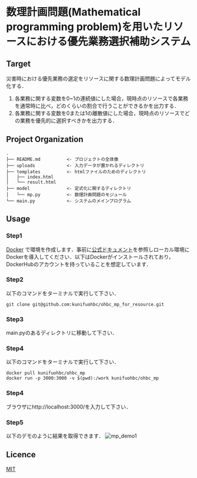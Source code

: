 数理計画問題(Mathematical programming problem)を用いたリソースにおける優先業務選択補助システム
==============================

## Target

災害時における優先業務の選定をリソースに関する数理計画問題によってモデル化する．
1. 各業務に関する変数を0~1の連続値にした場合，現時点のリソースで各業務を通常時に比べ，どのくらいの割合で行うことができるかを出力する．
2. 各業務に関する変数を0または1の離散値にした場合，現時点のリソースでどの業務を優先的に選択すべきかを出力する．

## Project Organization

    .
    ├── README.md          <- プロジェクトの全体像
    ├── uploads            <- 入力データが置かれるディレクトリ
    ├── templates          <- htmlファイルのためのディレクトリ
    │   ├── index.html
    │   └── result.html
    ├── model              <- 定式化に関するディレクトリ
    │   └── mp.py          <- 数理計画問題のモジュール
    └── main.py            <- システムのメインプログラム

## Usage

### Step1

[Docker](https://www.docker.com/) で環境を作成します．事前に[公式ドキュメント](https://docs.docker.com/)を参照しローカル環境にDockerを導入してください．以下はDockerがインストールされており，DockerHubのアカウントを持っていることを想定しています．

### Step2

以下のコマンドをターミナルで実行して下さい．
```shell
git clone git@github.com:kunifuohbc/ohbc_mp_for_resource.git
```

### Step3

main.pyのあるディレクトリに移動して下さい．

### Step4

以下のコマンドをターミナルで実行して下さい．
```shell
docker pull kunifuohbc/ohbc_mp
docker run -p 3000:3000 -v $(pwd):/work kunifuohbc/ohbc_mp
```
### Step4

ブラウザにhttp://localhost:3000/を入力して下さい．

### Step5

以下のデモのように結果を取得できます．
![mp_demo1](https://user-images.githubusercontent.com/70554494/92748686-57c4b100-f3c0-11ea-899d-28f97bde292f.gif)

## Licence

[MIT](https://github.com/tcnksm/tool/blob/master/LICENCE)


